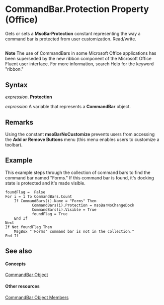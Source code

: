 
# CommandBar.Protection Property (Office)

Gets or sets a  **MsoBarProtection** constant representing the way a command bar is protected from user customization. Read/write.


## 


 **Note**  The use of CommandBars in some Microsoft Office applications has been superseded by the new ribbon component of the Microsoft Office Fluent user interface. For more information, search Help for the keyword "ribbon."


## Syntax

 _expression_. **Protection**

 _expression_ A variable that represents a **CommandBar** object.


## Remarks

Using the constant  **msoBarNoCustomize** prevents users from accessing the **Add or Remove Buttons** menu (this menu enables users to customize a toolbar).


## Example

This example steps through the collection of command bars to find the command bar named "Forms." If this command bar is found, it's docking state is protected and it's made visible.


```
foundFlag =  False 
For i = 1 To CommandBars.Count 
    If CommandBars(i).Name = "Forms" Then 
            CommandBars(i).Protection = msoBarNoChangeDock 
            CommandBars(i).Visible = True  
            foundFlag = True  
    End If 
Next 
If Not foundFlag Then 
    MsgBox "'Forms' command bar is not in the collection." 
End If
```


## See also


#### Concepts


[CommandBar Object](78603954-40aa-64cb-c407-2e0820d65231.md)
#### Other resources


[CommandBar Object Members](e3756e7e-56a8-33a4-722f-640e5cc69b6d.md)
